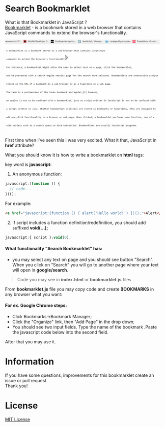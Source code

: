 Search Bookmarklet
================================
What is that Bookmarklet in JavaScript ? <br/>
[Bookmarklet](http://en.wikipedia.org/wiki/Bookmarklet) - is a bookmark stored in a web browser that contains JavaScript commands to extend the browser's functionality.

![](demo.gif)

First time when I've seen this I was very excited. What it that, JavaScript in **href** attribute?<br/>

What you should know it is how to write a bookmarklet on **html** tags:<br/>

key word is **javascript:**<br/>

1. An anonymous function:
```javascript
javascript:(function () {
  // code...
})();
```
For example:
```html
<a href="javascript:(function () { alert('Hello world!') })();">Alert</a>
```
2. If script includes a function definition/redefinition, you should add suffixed **void(...);**
```javascript
javascript:{ script );void(0);
```

#### What functionality "Search Bookmarklet" has:
- you may select any text on page and you should see button "Search". When you click on "Search" you will go to another page where your text will open in **google/search**.

> Code you may see in **index.html** or **bookmarklet.js** files.

From **bookmarklet.js** file you may copy code and create **BOOKMARKS** in any browser what you want:<br/>
#### For ex. Google Chrome steps:
- Click Bookmarks->Bookmark Manager;
- Click the "Organize" link, then "Add Page" in the drop down;
- You should see two input fields. Type the name of the bookmark .Paste the javascript code below into the second field.

After that you may use it.

Information
============
If you have some questions, improvements for this bookmarklet create an issue or pull request.<br/>
Thank you!

License
========
[MIT License](http://opensource.org/licenses/mit-license.php)
